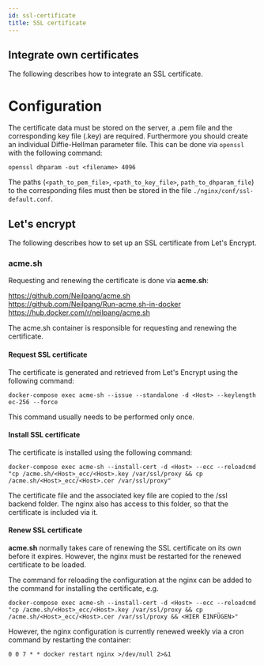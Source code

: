 ```yaml
---
id: ssl-certificate
title: SSL certificate
---
```


## Integrate own certificates

The following describes how to integrate an SSL certificate.

# Configuration

The certificate data must be stored on the server, a .pem file and the corresponding key file (.key) are required. Furthermore you should create an individual Diffie-Hellman parameter file. This can be done via `openssl` with the following command:

```openssl dhparam -out <filename> 4096```

The paths (`<path_to_pem_file>`, `<path_to_key_file>`, `path_to_dhparam_file`) to the corresponding files must then be stored in the file `./nginx/conf/ssl-default.conf`.

## Let's encrypt

The following describes how to set up an SSL certificate from Let's Encrypt.

### acme.sh

Requesting and renewing the certificate is done via **acme.sh**:

https://github.com/Neilpang/acme.sh \
https://github.com/Neilpang/Run-acme.sh-in-docker \
https://hub.docker.com/r/neilpang/acme.sh

The acme.sh container is responsible for requesting and renewing the certificate.

#### Request SSL certificate

The certificate is generated and retrieved from Let's Encrypt using the following command:

`docker-compose exec acme-sh --issue --standalone -d <Host> --keylength ec-256 --force`

This command usually needs to be performed only once.

#### Install SSL certificate

The certificate is installed using the following command:

`docker-compose exec acme-sh --install-cert -d <Host> --ecc --reloadcmd "cp /acme.sh/<Host>_ecc/<Host>.key /var/ssl/proxy && cp /acme.sh/<Host>_ecc/<Host>.cer /var/ssl/proxy"`

The certificate file and the associated key file are copied to the /ssl backend folder. The nginx also has access to this folder, so that the certificate is included via it.

#### Renew SSL certificate

**acme.sh** normally takes care of renewing the SSL certificate on its own before it expires. However, the nginx must be restarted for the renewed certificate to be loaded.

The command for reloading the configuration at the nginx can be added to the command for installing the certificate, e.g.

`docker-compose exec acme-sh --install-cert -d <Host> --ecc --reloadcmd "cp /acme.sh/<Host>_ecc/<Host>.key /var/ssl/proxy && cp /acme.sh/<Host>_ecc/<Host>.cer /var/ssl/proxy && <HIER EINFÜGEN>"`

However, the nginx configuration is currently renewed weekly via a cron command by restarting the container:

`0 0 7 * * docker restart nginx >/dev/null 2>&1`